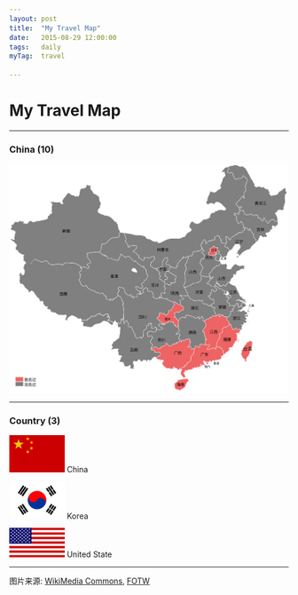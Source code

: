```yaml
---
layout: post
title:  "My Travel Map"
date:   2015-08-29 12:00:00
tags:	daily
myTag:	travel	

---
```


# My Travel Map

------------------------------

### China (10)

<img src="../picture/Travel_Map.svg">

------------------------------

### Country (3)


<img src="../picture/CHN.gif" width="100"> China

<img src="../picture/KOR.gif" width="100"> Korea

<img src="../picture/USA.gif" width="100"> United State


------------------------------


图片来源: [WikiMedia Commons](https://commons.wikimedia.org/w/index.php?title=Category:SVG_maps_of_China&uselang=zh-cn&fileuntil=Map+of+PRC+Shanghai.svg), [FOTW](https://flagspot.net/flags/index.html)

